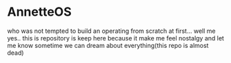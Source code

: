 # AnnetteOS


   who was not tempted to build an operating from scratch at first... well me yes.. this is repository is keep here because it make me feel nostalgy and let me know sometime we can dream about everything(this repo is almost dead) 